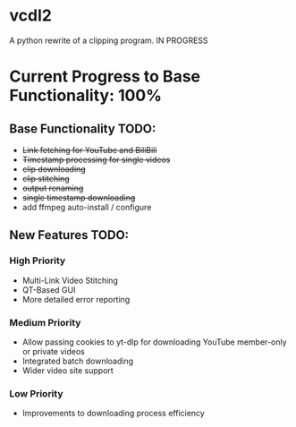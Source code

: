# vcdl2
A python rewrite of a clipping program. IN PROGRESS

# Current Progress to Base Functionality: 100%

## Base Functionality TODO:
- ~~Link fetching for YouTube and BiliBili~~
- ~~Timestamp processing for single videos~~
- ~~clip downloading~~
- ~~clip stitching~~
- ~~output renaming~~
- ~~single timestamp downloading~~
- add ffmpeg auto-install / configure

## New Features TODO:

### High Priority

- Multi-Link Video Stitching
- QT-Based GUI
- More detailed error reporting

### Medium Priority

- Allow passing cookies to yt-dlp for downloading YouTube member-only or private videos
- Integrated batch downloading
- Wider video site support

### Low Priority

- Improvements to downloading process efficiency
